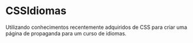 # CSSIdiomas

Utilizando conhecimentos recentemente adquiridos de CSS para criar uma página de propaganda para um curso de idiomas.
